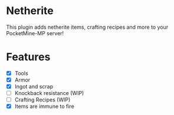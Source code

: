 # Netherite
This plugin adds netherite items, crafting recipes and more to your PocketMine-MP server!

# Features
- [x] Tools
- [x] Armor
- [x] Ingot and scrap
- [ ] Knockback resistance (WIP)
- [ ] Crafting Recipes (WIP)
- [x] Items are immune to fire